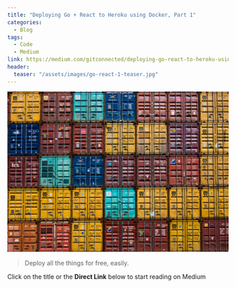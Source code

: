 ```yaml
---
title: "Deploying Go + React to Heroku using Docker, Part 1"
categories:
  - Blog
tags:
  - Code
  - Medium
link: https://medium.com/gitconnected/deploying-go-react-to-heroku-using-docker-9844bf075228
header:
  teaser: "/assets/images/go-react-1-teaser.jpg"
---
```

![Hero Image](/assets/images/go-react-1-teaser.jpg)
> Deploy all the things for free, easily.

Click on the title or the **Direct Link** below to start reading on Medium  